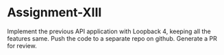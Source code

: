 # Assignment-XIII

Implement the previous API application with Loopback 4, keeping all the features same. Push the code to a separate repo on github. Generate a PR for review.
